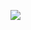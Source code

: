![](https://get.wallhere.com/photo/night-pixel-art-space-sky-stars-moonlight-horizon-atmosphere-astronomy-star-screenshot-font-outer-space-astronomical-object-293364.jpg)

<!--
**StarikTenger/StarikTenger** is a ✨ _special_ ✨ repository because its `README.md` (this file) appears on your GitHub profile.

Here are some ideas to get you started:

- 🔭 I’m currently working on ...
- 🌱 I’m currently learning ...
- 👯 I’m looking to collaborate on ...
- 🤔 I’m looking for help with ...
- 💬 Ask me about ...
- 📫 How to reach me: ...
- 😄 Pronouns: ...
- ⚡ Fun fact: ...
-->
